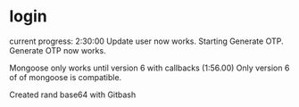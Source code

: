 # login

current progress: 2:30:00 Update user now works. Starting Generate OTP. Generate OTP now works. 

Mongoose only works until version 6 with callbacks (1:56.00) Only version 6 of of mongoose is compatible. 

Created rand base64 with Gitbash
